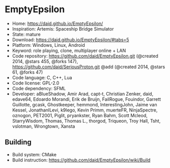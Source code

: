 # EmptyEpsilon

- Home: https://daid.github.io/EmptyEpsilon/
- Inspiration: Artemis: Spaceship Bridge Simulator
- State: mature
- Download: https://daid.github.io/EmptyEpsilon/#tabs=5
- Platform: Windows, Linux, Android
- Keyword: role playing, clone, multiplayer online + LAN
- Code repository: https://github.com/daid/EmptyEpsilon.git (@created 2014, @stars 455, @forks 147), https://github.com/daid/SeriousProton.git @add (@created 2014, @stars 61, @forks 47)
- Code language: C, C++, Lua
- Code license: GPL-2.0
- Code dependency: SFML
- Developer: aBlueShadow, Amir Arad, capt-t, Christian Zenker, daid, edave64, Edoardo Morandi, Erik de Bruijn, FailRogue, Fouindor, Garrett Guillotte, gcask, Ghostkeeper, hemmond, InterestingJohn, Jaime van Kessel, JonathanILevi, k9lego, Kevin Primm, muerteFR, NinjaSpectre, oznogon, PET2001, Piglit, pryankster, Ryan Bahm, Scott Mcleod, StarryWisdom, Thomas, Thomas L., thorgod, Triqueon, Troy Hall, Tsht, vslotman, Wrongtown, Xansta

## Building

- Build system: CMake
- Build instruction: https://github.com/daid/EmptyEpsilon/wiki/Build
